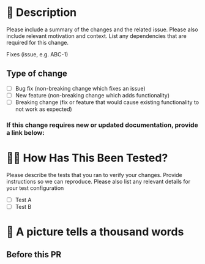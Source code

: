 # 📖 Description

Please include a summary of the changes and the related issue. Please also include relevant motivation and context. List any dependencies that are required for this change.

Fixes (issue, e.g. ABC-1)

## Type of change

- [ ] Bug fix (non-breaking change which fixes an issue)
- [ ] New feature (non-breaking change which adds functionality)
- [ ] Breaking change (fix or feature that would cause existing functionality to not work as expected)

### If this change requires new or updated documentation, provide a link below:


# 🧑‍🔬 How Has This Been Tested?

Please describe the tests that you ran to verify your changes. Provide instructions so we can reproduce. Please also list any relevant details for your test configuration

- [ ] Test A
- [ ] Test B

# 📸 A picture tells a thousand words

## Before this PR

## After this PR

# ✅ Checklist:

- [ ] I have performed a self-review of my code
- [ ] I have added tests that prove my fix is effective or that my feature works